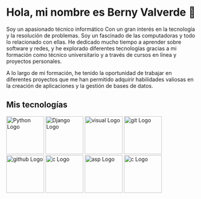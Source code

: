 # Hola, mi nombre es Berny Valverde 👋 



Soy un apasionado técnico informático 
Con un gran interés en la tecnología y la resolución de problemas. Soy un fascinado de las computadoras y todo lo relacionado con ellas. He dedicado mucho tiempo a aprender sobre software y redes, y he explorado diferentes tecnologías  gracias a mi formación como técnico universitario y a través de cursos en línea y proyectos personales. 

A lo largo de mi formación, he tenido la oportunidad de trabajar en diferentes proyectos que me han permitido adquirir habilidades valiosas en la creación de aplicaciones y la gestión de bases de datos.

## Mis tecnologías

<img src="https://www.python.org/static/img/python-logo@2x.png" alt="Python Logo" width="100"/>
<img src="https://www.djangoproject.com/m/img/logos/django-logo-negative.png" alt="Django Logo" width="100"/>
<img src="https://code.visualstudio.com/assets/apple-touch-icon.png" alt="visual Logo" width="100"/>
<img src="https://git-scm.com/images/logos/downloads/Git-Icon-1788C.png" alt="git Logo" width="100"/>
<img src="https://github.githubassets.com/images/modules/logos_page/GitHub-Mark.png" alt="github Logo" width="100"/>
<img src="https://learn.microsoft.com/es-es/dotnet/media/logo_csharp.png" alt="c Logo" width="100"/>
<img src="https://upload.wikimedia.org/wikipedia/commons/thumb/7/7d/Microsoft_.NET_logo.svg/684px-Microsoft_.NET_logo.svg.png" alt="asp Logo" width="100"/>
<img src="https://visualstudio.microsoft.com/wp-content/uploads/2021/10/Product-Icon.svg" alt="c Logo" width="100"/>



<!--
**Walt3rMel0n/Walt3rMel0n** is a ✨ _special_ ✨ repository because its `README.md` (this file) appears on your GitHub profile.

Here are some ideas to get you started:

- 🔭 I’m currently working on ...
- 🌱 I’m currently learning ...
- 👯 I’m looking to collaborate on ...
- 🤔 I’m looking for help with ...
- 💬 Ask me about ...
- 📫 How to reach me: ...
- 😄 Pronouns: ...
- ⚡ Fun fact: ...
-->
